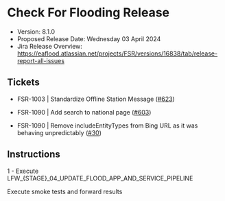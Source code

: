 # Check For Flooding Release

* Version: 8.1.0
* Proposed Release Date: Wednesday 03 April 2024
* Jira Release Overview: https://eaflood.atlassian.net/projects/FSR/versions/16838/tab/release-report-all-issues

## Tickets


  
  - FSR-1003 | Standardize Offline Station Message ([#623](https://github.com/DEFRA/flood-app/pull/623))
  
  - FSR-1090 | Add search to national page ([#603](https://github.com/DEFRA/flood-app/pull/603))

  - FSR-1090 | Remove includeEntityTypes from Bing URL as it was behaving unpredictably ([#30](https://gitlab-dev.aws-int.defra.cloud/flood/lfwconfig/-/merge_requests/30))
  

## Instructions


  1 - Execute LFW_{STAGE}_04_UPDATE_FLOOD_APP_AND_SERVICE_PIPELINE


Execute smoke tests and forward results
